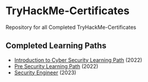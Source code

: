 # TryHackMe-Certificates
Repository for all Completed TryHackMe-Certificates


<h2>Completed Learning Paths</h2> 

- [Introduction to Cyber Security Learning Path](https://github.com/prathari02/Cybersecurity-Certifications/blob/3441e9b1481ea140c5d3b455b9ac20b9ea11419a/THM-TLTMWVFBJQ.png) (2022)
- [Pre Security Learning Path](https://github.com/prathari02/Cybersecurity-Certifications/blob/9c87f6216294dba0364c8664cf6125bb14738c82/THM-ORIPASRMXY.png) (2022)
- [Security Engineer](https://github.com/prathari02/Cybersecurity-Certifications/blob/9c87f6216294dba0364c8664cf6125bb14738c82/THM-CAZYZO3ZE0.png) (2023)
